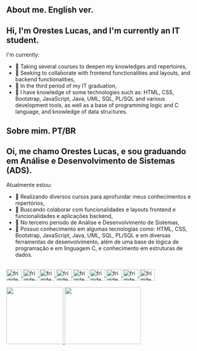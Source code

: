 ## About me. English ver.

## Hi, I'm Orestes Lucas, and I'm currently an IT student.

  I'm currently:

- 🌱 Taking several courses to deepen my knowledges and repertoires,
- 👯 Seeking to collaborate with frontend functionalities and layouts, and backend functionalities,
- 📑 In the third period of my IT graduation,
- 👷 I have knowledge of some technologies such as: HTML, CSS, Bootstrap, JavaScript, Java, UML, SQL, PL/SQL and various development tools, as well as a base of programming logic and C language, and knowledge of data structures.

## Sobre mim. PT/BR

## Oi, me chamo Orestes Lucas, e sou graduando em Análise e Desenvolvimento de Sistemas (ADS).

  Atualmente estou:

- 🌱 Realizando diversos cursos para aprofundar meus conhecimentos e repertórios,
- 👯 Buscando colaborar com funcionalidades e layouts frontend e funcionalidades e aplicações backend,
- 📑 No terceiro período de Análise e Desenvolvimento de Sistemas,
- 👷 Possuo conhecimento em algumas tecnologias como: HTML, CSS, Bootstrap, JavaScript, Java, UML, SQL, PL/SQL e em diversas ferramentas de desenvolvimento, além de uma base de lógica de programação e em linguagem C, e conhecimento em estruturas de dados.
##
<div align="center">
  <a href="https://github.com/frigidev">
</div>
<div style="display: inline_block">
  <img align="center" alt="frigidev-HTML" height="30" width="40" src="https://cdn.jsdelivr.net/gh/devicons/devicon/icons/html5/html5-original.svg">
  <img align="center" alt="frigidev-CSS" height="30" width="40" src="https://cdn.jsdelivr.net/gh/devicons/devicon/icons/css3/css3-original.svg">
  <img align="center" alt="frigidev-Js" height="30" width="40" src="https://cdn.jsdelivr.net/gh/devicons/devicon/icons/javascript/javascript-original.svg">  
  <img align="center" alt="frigidev-Bootstrap" height="30" width="40" src="https://cdn.jsdelivr.net/gh/devicons/devicon/icons/bootstrap/bootstrap-original.svg">      
  <img align="center" alt="frigidev-C" height="30" width="40" src="https://cdn.jsdelivr.net/gh/devicons/devicon/icons/c/c-original.svg">
  <img align="center" alt="frigidev-MySQL" height="30" width="40" src="https://cdn.jsdelivr.net/gh/devicons/devicon/icons/mysql/mysql-original.svg">
  <img align="center" alt="frigidev-Java" height="30" width="40" src="https://cdn.jsdelivr.net/gh/devicons/devicon/icons/java/java-original.svg">
  <img align="center" alt="frigidev-Git" height="30" width="40" src="https://cdn.jsdelivr.net/gh/devicons/devicon/icons/git/git-original-wordmark.svg">
  <img align="center" alt="frigidev-Oracle" height="30" width="40" src="https://cdn.jsdelivr.net/gh/devicons/devicon/icons/oracle/oracle-original.svg">
</div>

<br>

<div>
  <a href="https://github.com/frigidev">
  <img height="150em" src="https://github-readme-stats.vercel.app/api?username=frigidev&show_icons=true&theme=dark"/>   
  <img height="150em" width ="200em" src="https://github-readme-stats.vercel.app/api/top-langs/?username=frigidev&theme=dark"/>
</div>
